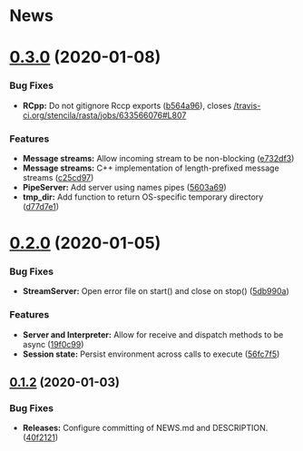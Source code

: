 # News

# [0.3.0](https://github.com/stencila/rasta/compare/v0.2.0...v0.3.0) (2020-01-08)


### Bug Fixes

* **RCpp:** Do not gitignore Rccp exports ([b564a96](https://github.com/stencila/rasta/commit/b564a968970ac8b33d304ce4ce84c1e4a95393a0)), closes [/travis-ci.org/stencila/rasta/jobs/633566076#L807](https://github.com//travis-ci.org/stencila/rasta/jobs/633566076/issues/L807)


### Features

* **Message streams:** Allow incoming stream to be non-blocking ([e732df3](https://github.com/stencila/rasta/commit/e732df3056fb846cc3f3efb6d9f95b45915b9ded))
* **Message streams:** C++ implementation of length-prefixed message streams ([c25cd97](https://github.com/stencila/rasta/commit/c25cd974235f303618a3369134c89471a3177924))
* **PipeServer:** Add server using names pipes ([5603a69](https://github.com/stencila/rasta/commit/5603a69240ae8905bff7dcd5dbfe2dad7d010c1c))
* **tmp_dir:** Add function to return OS-specific temporary directory ([d77d7e1](https://github.com/stencila/rasta/commit/d77d7e179e91082db1518bced9e672a9f6320701))

# [0.2.0](https://github.com/stencila/rasta/compare/v0.1.2...v0.2.0) (2020-01-05)


### Bug Fixes

* **StreamServer:** Open error file on start() and  close on stop() ([5db990a](https://github.com/stencila/rasta/commit/5db990a731d9259bf4247002584f10dc3607d359))


### Features

* **Server and Interpreter:** Allow for receive and dispatch methods to be async ([19f0c99](https://github.com/stencila/rasta/commit/19f0c9904146afccede71a286f405371794b57dd))
* **Session state:** Persist environment across calls to execute ([56fc7f5](https://github.com/stencila/rasta/commit/56fc7f552669d16f7a363d284cc42d8b63632405))


## [0.1.2](https://github.com/stencila/rasta/compare/v0.1.1...v0.1.2) (2020-01-03)


### Bug Fixes

* **Releases:** Configure committing of NEWS.md and DESCRIPTION. ([40f2121](https://github.com/stencila/rasta/commit/40f21217ebae800f3380829448a54a19c8ee915d))
